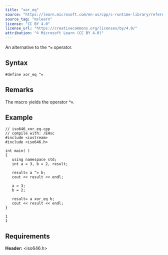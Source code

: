 ```yaml
---
title: "xor_eq"
source: "https://learn.microsoft.com/en-us/cpp/c-runtime-library/reference/xor-eq?view=msvc-170"
source_tag: "mslearn"
license: "CC BY 4.0"
license_url: "https://creativecommons.org/licenses/by/4.0/"
attribution: "© Microsoft Learn (CC BY 4.0)"
---
```

An alternative to the **`^=`** operator.

## Syntax

```
#define xor_eq ^=
```

## Remarks

The macro yields the operator **`^=`**.

## Example

```
// iso646_xor_eq.cpp
// compile with: /EHsc
#include <iostream>
#include <iso646.h>

int main( )
{
   using namespace std;
   int a = 3, b = 2, result;

   result= a ^= b;
   cout << result << endl;

   a = 3;
   b = 2;

   result= a xor_eq b;
   cout << result << endl;
}
```

```
1
1
```

## Requirements

**Header:** <iso646.h>